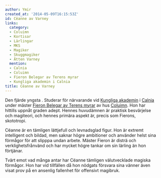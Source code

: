 ```yaml
---
author: Ymir
created_at: '2014-05-09T16:15:53Z'
id: Cëanne av Varney
links:
  category:
  - Coluimn
  - Kortisar
  - Lärlingar
  - MKS
  - Magiker
  - Skuggmagiker
  - Ätten Varney
  mention:
  - Calnia
  - Coluimn
  - Fieron Belegar av Terens myrar
  - Kungliga akademin i Calnia
title: Cëanne av Varney
---
```


Den fjärde yngsta . Studerar för närvarande vid [Kungliga akademin] i [Calnia] under mäster [Fieron
Belegar av Terens myrar] av hus [Coluimn]. Hon har hittills uppnåt graden adept. Hennes huvudämnen
är praktisk besvärjelse och magiteori, och hennes primära aspekt är, precis som Fierons, skototropi.

Cëanne är en tämligen lättjefull och levnadsglad figur. Hon är extremt intelligent och bildad, men
saknar högre ambitioner och använder helst sina förmågor för att slipppa undan arbete. Mäster Fieron
är disträ och verklighetsfrånvänd och har mycket högre tankar om sin lärling än hon förtjänar.

Tvärt emot vad många antar har Cëanne tämligen välutvecklade magiska förmågor. Hon har vid
tillfällen då hon nödgats försvara sina vänner även visat prov på en ansenlig fallenhet för
offensivt magibruk.

  [Kungliga akademin]: Kungliga_akademin_i_Calnia
  [Calnia]: Calnia
  [Fieron Belegar av Terens myrar]: Fieron_Belegar_av_Terens_myrar
  [Coluimn]: Coluimn